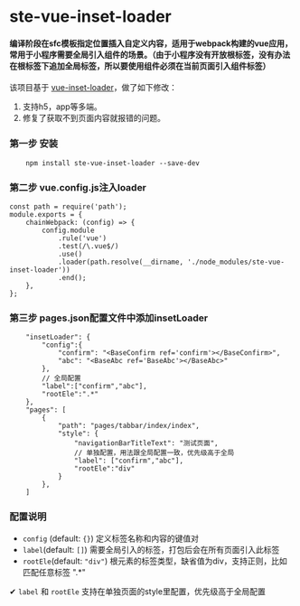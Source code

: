 
# ste-vue-inset-loader
#### 编译阶段在sfc模板指定位置插入自定义内容，适用于webpack构建的vue应用，常用于小程序需要全局引入组件的场景。（由于小程序没有开放根标签，没有办法在根标签下追加全局标签，所以要使用组件必须在当前页面引入组件标签）
该项目基于 [vue-inset-loader](https://github.com/1977474741/vue-inset-loader)，做了如下修改：
1. 支持h5，app等多端。
2. 修复了获取不到页面内容就报错的问题。

### 第一步 安装
```
    npm install ste-vue-inset-loader --save-dev
```
### 第二步 vue.config.js注入loader
```
const path = require('path');
module.exports = {
    chainWebpack: (config) => {
        config.module
            .rule('vue')
            .test(/\.vue$/)
            .use()
            .loader(path.resolve(__dirname, './node_modules/ste-vue-inset-loader'))
            .end();
    },
};
```

### 第三步 pages.json配置文件中添加insetLoader
```
    "insetLoader": {
        "config":{
            "confirm": "<BaseConfirm ref='confirm'></BaseConfirm>",
            "abc": "<BaseAbc ref='BaseAbc'></BaseAbc>"
        },
        // 全局配置
        "label":["confirm","abc"],
        "rootEle":".*"
    },
    "pages": [
        {
            "path": "pages/tabbar/index/index",
            "style": {
                "navigationBarTitleText": "测试页面",
                // 单独配置，用法跟全局配置一致，优先级高于全局
                "label": ["confirm","abc"],
                "rootEle":"div"
            }
        },
    ]
```
###  配置说明

 - `config` (default: `{}`)
    定义标签名称和内容的键值对
 - `label`(default: `[]`)
    需要全局引入的标签，打包后会在所有页面引入此标签
 - `rootEle`(default: `"div"`)
    根元素的标签类型，缺省值为div，支持正则，比如匹配任意标签 ".*"

 ✔ `label` 和 `rootEle` 支持在单独页面的style里配置，优先级高于全局配置
